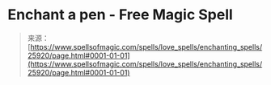 <!--yml
category: 未分类
date: 2024-06-12 19:13:11
-->

# Enchant a pen - Free Magic Spell

> 来源：[https://www.spellsofmagic.com/spells/love_spells/enchanting_spells/25920/page.html#0001-01-01](https://www.spellsofmagic.com/spells/love_spells/enchanting_spells/25920/page.html#0001-01-01)